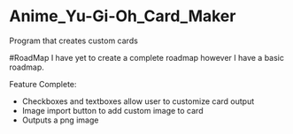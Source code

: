 Anime_Yu-Gi-Oh_Card_Maker
=========================

Program that creates custom cards

#RoadMap
I have yet to create a complete roadmap however I have a basic roadmap.

Feature Complete:

  * Checkboxes and textboxes allow user to customize card output
  * Image import button to add custom image to card
  * Outputs a png image



